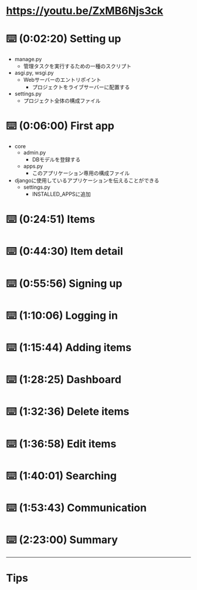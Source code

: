 # https://youtu.be/ZxMB6Njs3ck
# ⌨️ (0:02:20) Setting up
- manage.py
  - 管理タスクを実行するための一種のスクリプト
- asgi.py, wsgi.py
  - Webサーバーのエントリポイント
    - プロジェクトをライブサーバーに配置する
- settings.py
  - プロジェクト全体の構成ファイル
# ⌨️ (0:06:00) First app
- core
  - admin.py
    - DBモデルを登録する
  - apps.py
    - このアプリケーション専用の構成ファイル
- djangoに使用しているアプリケーションを伝えることができる
  - settings.py
    - INSTALLED_APPSに追加
# ⌨️ (0:24:51) Items
# ⌨️ (0:44:30) Item detail
# ⌨️ (0:55:56) Signing up
# ⌨️ (1:10:06) Logging in
# ⌨️ (1:15:44) Adding items
# ⌨️ (1:28:25) Dashboard
# ⌨️ (1:32:36) Delete items
# ⌨️ (1:36:58) Edit items
# ⌨️ (1:40:01) Searching
# ⌨️ (1:53:43) Communication
# ⌨️ (2:23:00) Summary

---

# Tips